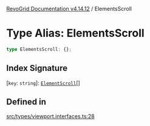 [RevoGrid Documentation v4.14.12](README.md) / ElementsScroll

# Type Alias: ElementsScroll

```ts
type ElementsScroll: {};
```

## Index Signature

 \[`key`: `string`\]: [`ElementScroll`](Interface.ElementScroll.md)[]

## Defined in

[src/types/viewport.interfaces.ts:28](https://github.com/revolist/revogrid/blob/ee1081dbd910f211c490863a4b642535e5dce01e/src/types/viewport.interfaces.ts#L28)
